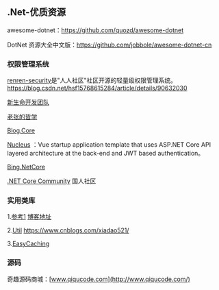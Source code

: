 ## .Net-优质资源

awesome-dotnet：https://github.com/quozd/awesome-dotnet

DotNet 资源大全中文版：https://github.com/jobbole/awesome-dotnet-cn



### 权限管理系统

[renren-security](https://www.renren.io/)是"人人社区"社区开源的轻量级权限管理系统。https://blog.csdn.net/hsf15768615284/article/details/90632030

[新生命开发团队](https://github.com/NewLifeX)

[老张的哲学](https://www.cnblogs.com/laozhang-is-phi/)

[Blog.Core](https://github.com/anjoy8/Blog.Core)

[Nucleus](https://github.com/alirizaadiyahsi/Nucleus) ：Vue startup application template that uses ASP.NET Core API layered architecture at the back-end and JWT based authentication。

[Bing.NetCore](https://github.com/bing-framework/Bing.NetCore)

[.NET Core Community](https://github.com/dotnetcore) 国人社区


### 实用类库

1.[参考1](https://item.taobao.com/item.htm?spm=a1z10.1-c-s.w4004-2172142979.6.26ca6a0ehIsU2e&id=37391450584) [博客地址](https://www.cnblogs.com/wuhuacong/tag/公用类库使用帮助/)

2.[Util](https://github.com/dotnetcore/Util) https://www.cnblogs.com/xiadao521/

3.[EasyCaching](https://github.com/dotnetcore/EasyCaching)



### 源码

奇趣源码商城：[www.qiqucode.com](http://www.qiqucode.com/)

